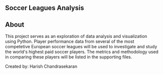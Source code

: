 ## Soccer Leagues Analysis

## About
This project serves as an exploration of data analysis and visualization using Python. Player performance data from several of the most competetive European soccer leagues will be used to investigate and study the world's highest paid soccer players. The metrics and methodology used in comparing these players will be listed in the supporting files.

Created by: Harish Chandrasekaran
